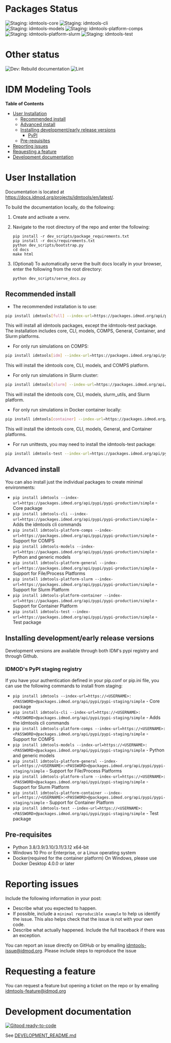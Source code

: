 # Packages Status
![Staging: idmtools-core](https://github.com/InstituteforDiseaseModeling/idmtools/workflows/Staging:%20idmtools-core/badge.svg?branch=dev)
![Staging: idmtools-cli](https://github.com/InstituteforDiseaseModeling/idmtools/workflows/Staging:%20idmtools-cli/badge.svg?branch=dev)
![Staging: idmtools-models](https://github.com/InstituteforDiseaseModeling/idmtools/workflows/Staging:%20idmtools-models/badge.svg?branch=dev)
![Staging: idmtools-platform-comps](https://github.com/InstituteforDiseaseModeling/idmtools/workflows/Staging:%20idmtools-platform-comps/badge.svg?branch=dev)
![Staging: idmtools-platform-slurm](https://github.com/InstituteforDiseaseModeling/idmtools/workflows/Staging:%20idmtools-platform-slurm/badge.svg?branch=dev)
![Staging: idmtools-test](https://github.com/InstituteforDiseaseModeling/idmtools/workflows/Staging:%20idmtools-test/badge.svg?branch=dev)

# Other status
![Dev: Rebuild documentation](https://github.com/InstituteforDiseaseModeling/idmtools/workflows/Rebuild%20documentation/badge.svg?branch=dev)
![Lint](https://github.com/InstituteforDiseaseModeling/idmtools/workflows/Lint/badge.svg?branch=dev)

# IDM Modeling Tools

<!-- START doctoc generated TOC please keep comment here to allow auto update -->
<!-- DON'T EDIT THIS SECTION, INSTEAD RE-RUN doctoc TO UPDATE -->
**Table of Contents**

- [User Installation](#user-installation)
  - [Recommended install](#recommended-install)
  - [Advanced install](#advanced-install)
  - [Installing development/early release versions](#installing-developmentearly-release-versions)
    - [PyPI](#pypi)
  - [Pre-requisites](#pre-requisites)
- [Reporting issues](#reporting-issues)
- [Requesting a feature](#requesting-a-feature)
- [Development documentation](#development-documentation)

<!-- END doctoc generated TOC please keep comment here to allow auto update -->

# User Installation

Documentation is located at https://docs.idmod.org/projects/idmtools/en/latest/. 

To build the documentation locally, do the following:

1. Create and activate a venv.
2. Navigate to the root directory of the repo and enter the following:

    ```
    pip install -r dev_scripts/package_requirements.txt
    pip install -r docs/requirements.txt
    python dev_scripts/bootstrap.py
    cd docs
    make html
    ```
3. (Optional) To automatically serve the built docs locally in your browser, enter the following from
   the root directory:

    ```
    python dev_scripts/serve_docs.py
    ```

## Recommended install

- The recommended installation is to use:
```bash
pip install idmtools[full] --index-url=https://packages.idmod.org/api/pypi/pypi-production/simple
```
This will install all idmtools packages, except the idmtools-test package. The installation includes core, CLI, models, COMPS, General, Container, and Slurm platforms.
- For only run simulations on COMPS:
```bash
pip install idmtools[idm] --index-url=https://packages.idmod.org/api/pypi/pypi-production/simple
```
This will install the idmtools core, CLI, models, and COMPS platform.

- For only run simulations in Slurm cluster:
```bash
pip install idmtools[slurm] --index-url=https://packages.idmod.org/api/pypi/pypi-production/simple
```
This will install the idmtools core, CLI, models, slurm_utils, and Slurm platform.

- For only run simulations in Docker container locally:
```bash
pip install idmtools[container] --index-url=https://packages.idmod.org/api/pypi/pypi-production/simple
```
This will install the idmtools core, CLI, models, General, and Container platforms.

- For run unittests, you may need to install the idmtools-test package:
```bash
pip install idmtools-test --index-url=https://packages.idmod.org/api/pypi/pypi-production/simple
```

## Advanced install
You can also install just the individual packages to create minimal environments:

- `pip install idmtools --index-url=https://packages.idmod.org/api/pypi/pypi-production/simple` - Core package
- `pip install idmtools-cli --index-url=https://packages.idmod.org/api/pypi/pypi-production/simple` - Adds the idmtools cli commands
- `pip install idmtools-platform-comps --index-url=https://packages.idmod.org/api/pypi/pypi-production/simple` - Support for COMPS
- `pip install idmtools-models --index-url=https://packages.idmod.org/api/pypi/pypi-production/simple` - Python and generic models
- `pip install idmtools-platform-general --index-url=https://packages.idmod.org/api/pypi/pypi-production/simple` - Support for File/Process Platforms
- `pip install idmtools-platform-slurm --index-url=https://packages.idmod.org/api/pypi/pypi-production/simple` - Support for Slurm Platform
- `pip install idmtools-platform-container --index-url=https://packages.idmod.org/api/pypi/pypi-production/simple` - Support for Container Platform
- `pip install idmtools-test --index-url=https://packages.idmod.org/api/pypi/pypi-production/simple` - Test package

## Installing development/early release versions

Development versions are available through both IDM's pypi registry and through Github.

### IDMOD's PyPI staging registry

If you have your authentication defined in your pip.conf or pip.ini file, you can use the following commands to install from staging:
- `pip install idmtools --index-url=https://<USERNAME>:<PASSWORD>@packages.idmod.org/api/pypi/pypi-staging/simple` - Core package
- `pip install idmtools-cli --index-url=https://<USERNAME>:<PASSWORD>@packages.idmod.org/api/pypi/pypi-staging/simple` - Adds the idmtools cli commands
- `pip install idmtools-platform-comps --index-url=https://<USERNAME>:<PASSWORD>@packages.idmod.org/api/pypi/pypi-staging/simple` - Support for COMPS
- `pip install idmtools-models --index-url=https://<USERNAME>:<PASSWORD>@packages.idmod.org/api/pypi/pypi-staging/simple` - Python and generic models
- `pip install idmtools-platform-general --index-url=https://<USERNAME>:<PASSWORD>@packages.idmod.org/api/pypi/pypi-staging/simple` - Support for File/Process Platforms
- `pip install idmtools-platform-slurm --index-url=https://<USERNAME>:<PASSWORD>@packages.idmod.org/api/pypi/pypi-staging/simple` - Support for Slurm Platform
- `pip install idmtools-platform-container --index-url=https://<USERNAME>:<PASSWORD>@packages.idmod.org/api/pypi/pypi-staging/simple` - Support for Container Platform
- `pip install idmtools-test --index-url=https://<USERNAME>:<PASSWORD>@packages.idmod.org/api/pypi/pypi-staging/simple` - Test package

## Pre-requisites
- Python 3.8/3.9/3.10/3.11/3.12 x64-bit
- Windows 10 Pro or Enterprise, or a Linux operating system
- Docker(required for the container platform)
  On Windows, please use Docker Desktop 4.0.0 or later

# Reporting issues

Include the following information in your post:

-   Describe what you expected to happen.
-   If possible, include a `minimal reproducible example` to help us
    identify the issue. This also helps check that the issue is not with
    your own code.
-   Describe what actually happened. Include the full traceback if there
    was an exception.

You can report an issue directly on GitHub or by emailing [idmtools-issue@idmod.org](mailto:idmtools-issue@idmod.org). Please include steps to reproduce the issue

# Requesting a feature 

You can request a feature but opening a ticket on the repo or by emailing [idmtools-feature@idmod.org](mailto:idmtools-feature@idmod.org)

# Development documentation

[![Gitpod ready-to-code](https://img.shields.io/badge/Gitpod-ready--to--code-blue?logo=gitpod)](https://gitpod.io/#https://github.com/InstituteforDiseaseModeling/idmtools)

See [DEVELOPMENT_README.md](DEVELOPMENT_README.md)